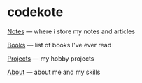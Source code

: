 # codekote

[Notes](https://github.com/codekote/about/tree/main/notes) — where i store my notes and articles

[Books](https://github.com/codekote/about/tree/main/books) — list of books I've ever read

[Projects](https://github.com/codekote/about/tree/main/pojects) — my hobby projects

[About](https://github.com/codekote/about/tree/main/about) — about me and my skills
